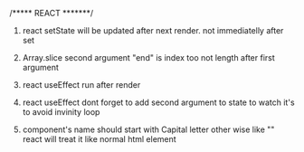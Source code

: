 /***** REACT *******/

1. react setState will be updated after next render.
	not immediatelly after set

2. Array.slice second argument "end" is index too not length after first argument

3. react useEffect run after render

4. react useEffect dont forget to add second argument to state to watch
	it's to avoid invinity loop

5. component's name should start with Capital letter
	other wise like "<com />" react will treat it like normal html element

